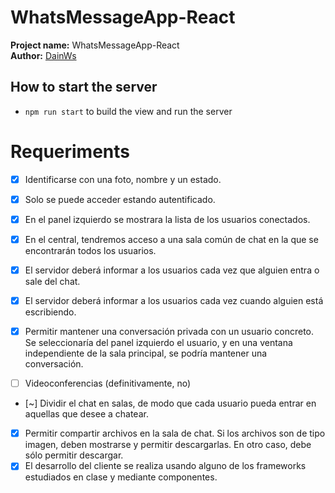 # WhatsMessageApp-React
**Project name:** WhatsMessageApp-React<br/>
**Author:** [DainWs](https://github.com/DainWs)<br/>

## How to start the server
- `npm run start` to build the view and run the server

# Requeriments
- [X] Identificarse con una foto, nombre y un estado.
- [X] Solo se puede acceder estando autentificado.
- [X] En el panel izquierdo se mostrara la lista de los usuarios conectados.
- [X] En el central, tendremos acceso a una sala común de chat en la que se encontrarán todos los usuarios.
- [X] El servidor deberá informar a los usuarios cada vez que alguien entra o sale del chat.
- [X] El servidor deberá informar a los usuarios cada vez cuando alguien está escribiendo.

- [X] Permitir mantener una conversación privada con un usuario concreto. Se seleccionaría del panel izquierdo el usuario, 
  y en una ventana independiente de la sala principal, se podría mantener una conversación.
- [ ] Videoconferencias (definitivamente, no)
- [~] Dividir el chat en salas, de modo que cada usuario pueda entrar en aquellas que desee a chatear.
- [X] Permitir compartir archivos en la sala de chat. Si los archivos son de tipo imagen, deben mostrarse y permitir descargarlas. En otro caso, debe sólo permitir descargar.
- [X] El desarrollo del cliente se realiza usando alguno de los frameworks estudiados en clase y mediante componentes.